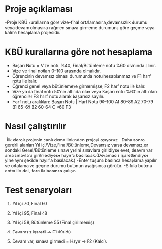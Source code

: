 # Proje açıklaması
-Proje KBÜ kurallarına göre vize-final ortalamasına,devamsızlık durumu veya devam olmasına rağmen sınava girmeme durumuna göre geçme veya kalma hesaplama projesidir.

# KBÜ kurallarına göre not hesaplama
-  Başarı Notu = Vize notu %40, Final/Bütünleme notu %60 oranında alınır.  
- Vize ve final notları 0–100 arasında olmalıdır.
- Öğrencinin devamsız olması durumunda notu hesaplanmaz ve F1 harf notu ile kalır.  
- Öğrenci genel veya bütünlemeye girmemişse, F2 harf notu ile kalır.  
- Vize ya da final notu 50’nin altında olan veya Başarı notu %60'ın altı olan öğrenciler F3 harf     notu alarak başarısız sayılır.  
- Harf notu aralıkları:
  Başarı Notu | Harf Notu
    90–100        A1 
    80–89         A2
    70–79         B1 
    65–69         B2 
    60–64         C 
     <60          F3

# Nasıl çalıştırılır
-İlk olarak projenin canlı demo linkinden projeyi açıyoruz.
-Daha sonra gerekli alanları Yıl içi/Vize,Final/Bütünleme,Devamsız varsa devamsız,en sondaki Genel/Bütünleme sınavı yerini sınavlara girildiyse evet, deavm var ama sınavlara girilmediyese hayır'a basılacak.(Devamasız işaretlendiyse yine aynı şekilde hayır'a basılacak.)
-Enter tuşuna basınca hesaplama yapılır ve ortalama ve geçme durumu butonun aşağısında görülür.
-Sıfırla butonu enter ile deil, fare ile basınca çalışır.

# Test senaryoları
1. Yıl içi 70, Final 60

2. Yıl içi 95, Final 48

3. Yıl içi 58, Bütünleme 55 (Final girilmemiş)

4. Devamsız işaretli → F1 (Kaldı)

5. Devam var, sınava girmedi = Hayır → F2 (Kaldı).

